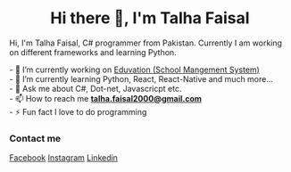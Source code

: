 <!-- ### Hi there 👋, I'am Talha Faisal -->
<!-- **talha442/talha442** is a ✨ _special_ ✨ repository because its `README.md` (this file) appears on your GitHub profile. -->

<h1 align="center">Hi there 👋, I'm Talha Faisal</h1>
<p>Hi, I'm Talha Faisal, C# programmer from Pakistan. Currently I am working on different frameworks and learning Python. </p>
<p>
- 🔭 I’m currently working on <a href="https://github.com/AashirKhan21/Eduvation-SMS-">Eduvation (School Mangement System)</a>
</br>
- 🌱 I’m currently learning Python, React, React-Native and much more...
</br>
- 💬 Ask me about C#, Dot-net, Javascricpt etc.
</br>
- 📫 How to reach me <strong><a href="mailto:talha.faisal2000@gmail.com">talha.faisal2000@gmail.com</a></strong>
</br>
- ⚡ Fun fact I love to do programming
</p>

<h3 align="left">Contact me</h3>
<p>
<a href="https://web.facebook.com/profile.php?id=100009426633452">Facebook</a>
<a href="https://www.instagram.com/talha.faisal2000/?hl=en">Instagram</a>
<a href="https://www.instagram.com/talha.faisal2000/?hl=en">Linkedin</a>
</p>

